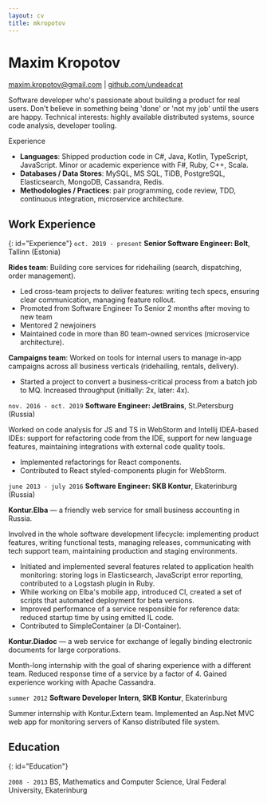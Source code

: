 ```yaml
---
layout: cv
title: mkropotov
---
```

<!--
TODO: date ranges contain unicode nbsp (option + space)
-->

# Maxim Kropotov

<p id="contacts">
<a href="maxim.kropotov@gmail.com">maxim.kropotov@gmail.com</a>
| <a href="https://github.com/undeadcat">github.com/undeadcat</a>
</p>

Software developer who's passionate about building a product for real users.
Don't believe in something being 'done' or 'not my job' until the users are happy.
Technical interests: highly available distributed systems, source code analysis, developer tooling.

Experience 
* __Languages__: Shipped production code in C#, Java, Kotlin, TypeScript, JavaScript. Minor or academic experience with F#, Ruby, C++, Scala.
* __Databases / Data Stores__: MySQL, MS SQL, TiDB, PostgreSQL, Elasticsearch, MongoDB, Cassandra, Redis.
* __Methodologies / Practices__: pair programming, code review, TDD, continuous integration, microservice architecture.

## Work Experience
{: id="Experience"}
`oct. 2019 - present`
__Senior Software Engineer: Bolt__, Tallinn (Estonia)

__Rides team__: Building core services for ridehailing (search, dispatching, order management).
* Led cross-team projects to deliver features: writing tech specs, ensuring clear communication, managing feature rollout.
* Promoted from Software Engineer To Senior 2 months after moving to new team
* Mentored 2 newjoiners
* Maintained code in more than 80 team-owned services (microservice architecture).

__Campaigns team__: Worked on tools for internal users to manage in-app campaigns across all business verticals (ridehailing, rentals, delivery).
* Started a project to convert a business-critical process from a batch job to MQ. Increased throughput (initially: 2x, later: 4x).

`nov. 2016 - oct. 2019`
__Software Engineer: JetBrains__, St.Petersburg (Russia)

Worked on code analysis for JS and TS in WebStorm and Intellij IDEA-based IDEs: support for refactoring code from the IDE, 
support for new language features, maintaining integrations with external code quality tools.
* Implemented refactorings for React components.
* Contributed to React styled-components plugin for WebStorm.

`june 2013 - july 2016`
__Software Engineer: SKB Kontur__, Ekaterinburg (Russia)

__Kontur.Elba__ &mdash; a friendly web service for small business accounting in Russia.

Involved in the whole software development lifecycle: implementing product features, writing functional tests, managing releases, communicating with tech support team, maintaining production and staging environments.

* Initiated and implemented several features related to application health monitoring: storing logs in Elasticsearch, 
JavaScript error reporting, contributed to a Logstash plugin in Ruby. 
* While working on Elba's mobile app, introduced CI, created a set of scripts that automated deployment for beta versions. 
* Improved performance of a service responsible for reference data: reduced startup time by using emitted IL code.
* Contributed to SimpleContainer (a DI-Container).

__Kontur.Diadoc__  &mdash; a web service for exchange of legally binding electronic documents for large corporations.

Month-long internship with the goal of sharing experience with a different team. Reduced response time of a service by a factor of 4. Gained experience working with Apache Cassandra.

`summer 2012` __Software Developer Intern, SKB Kontur__, Ekaterinburg

Summer internship with Kontur.Extern team. Implemented an Asp.Net MVC web app for monitoring servers of Kanso distributed file system.

## Education
{: id="Education"}

`2008 - 2013`
BS, Mathematics and Computer Science, Ural Federal University, Ekaterinburg
